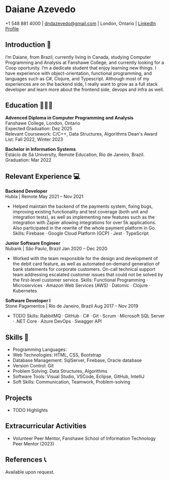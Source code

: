 # Daiane Azevedo
+1 548 881 4000 | dndazevedo@gmail.com | London, Ontario | [LinkedIn Profile](https://www.linkedin.com/in/daiane-azevedo-42372a121/)

## Introduction 👋
I’m Daiane, from Brazil, currently living in Canada, studying Computer Programming and Analysis at Fanshawe College, and currently looking for a Coop oportunity. I’m a dedicate student that enjoy learning new things. I have experience with object-orientation, functional programming, and languages such as C#, Clojure, and Typescript. Although most of my experiences are on the backend side, I really want to grow as a full stack developer and learn more about the frontend side, devops and infra as well. 

## Education 👩🏻‍🎓

**Advenced Diploma in Computer Programming and Analysis**  
Fanshawe College, London, Ontario  
Expected Graduation: Dez 2025  
Relevant Coursework: C/C++, Data Structures, Algorithms 
Dean's Award List: Fall 2022, Winter 2023  


**Bachelor in Information Systems**  
Estácio de Sá University, Remote Education, Rio de Janeiro, Brazil.  
Graduation: Mar 2022  

## Relevant Experience 💻
**Backend Developer**  
Hubla | Remote
May 2021 – Nov 2021
- Helped maintain the backend of the payments system, fixing bugs, improving existing functionality and test coverage (both unit and integration tests), as well as implementing new features such as the integration with Zapier allowing integrations for over 5k applications. Also participated in the rewrite of the whole payment platform in Go.
Skills: Firebase · Google Cloud Platform (GCP) · Jest · TypeScript

**Junior Software Engineer**  
Nubank | São Paulo, Brazil
Jan 2020 – Dec 2020
- Worked with the team responsible for the design and development of the debit card feature, as well as automated on-demand generation of bank statements for corporate customers. On-call technical support team addressing escalated customer issues that could not be solved by the first-level customer service.
Skills: Functional Programming · Microservices · Amazon Web Services (AWS) · Datomic · Clojure · Kubernetes

**Software Developer I**  
Stone Pagamentos | Rio de Janeiro, Brazil
Aug 2017 – Nov 2019  
- TODO
Skills: RabbitMQ · GitHub · C# · Git · Scrum · Microsoft SQL Server · .NET Core · Azure DevOps · Swagger API

## Skills 🎯
- Programming Languages: 
- Web Technologies: HTML, CSS, Bootstrap
- Database Management: SqlServer, Firebase, Oracle database
- Version Control: Git
- Problem Solving: Data Structures, Algorithms
- Software Tools: Visual Studio, VSCode, Eclipse, GitHub, IntelliJ
- Soft Skills: Communication, Teamwork, Problem-solving

## Projects
- TODO Highlights

## Extracurricular Activities
- Volunteer Peer Mentor, Fanshawe School of Information Technology Peer Mentor (2023)

## References 📞
Available upon request.
